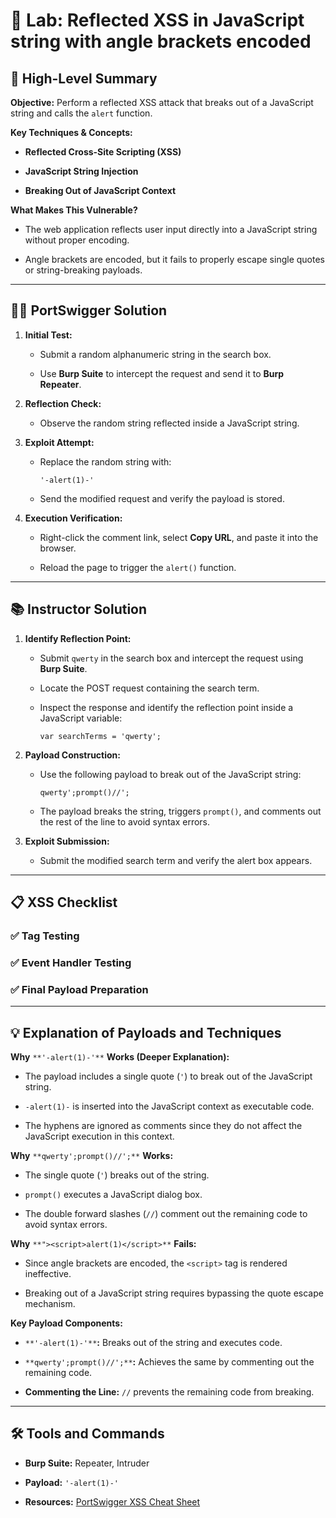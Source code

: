# 🧪 Lab: Reflected XSS in JavaScript string with angle brackets encoded

## 🎯 High-Level Summary

**Objective:** Perform a reflected XSS attack that breaks out of a JavaScript string and calls the `alert` function.

**Key Techniques & Concepts:**

- **Reflected Cross-Site Scripting (XSS)**
    
- **JavaScript String Injection**
    
- **Breaking Out of JavaScript Context**
    

**What Makes This Vulnerable?**

- The web application reflects user input directly into a JavaScript string without proper encoding.
    
- Angle brackets are encoded, but it fails to properly escape single quotes or string-breaking payloads.
    

---

## 🧑‍💻 PortSwigger Solution

1. **Initial Test:**
    
    - Submit a random alphanumeric string in the search box.
        
    - Use **Burp Suite** to intercept the request and send it to **Burp Repeater**.
        
2. **Reflection Check:**
    
    - Observe the random string reflected inside a JavaScript string.
        
3. **Exploit Attempt:**
    
    - Replace the random string with:
        
        ```
        '-alert(1)-'
        ```
        
    - Send the modified request and verify the payload is stored.
        
4. **Execution Verification:**
    
    - Right-click the comment link, select **Copy URL**, and paste it into the browser.
        
    - Reload the page to trigger the `alert()` function.
        

---

## 📚 Instructor Solution

1. **Identify Reflection Point:**
    
    - Submit `qwerty` in the search box and intercept the request using **Burp Suite**.
        
    - Locate the POST request containing the search term.
        
    - Inspect the response and identify the reflection point inside a JavaScript variable:
        
        ```
        var searchTerms = 'qwerty';
        ```
        
2. **Payload Construction:**
    
    - Use the following payload to break out of the JavaScript string:
        
        ```
        qwerty';prompt()//';
        ```
        
    - The payload breaks the string, triggers `prompt()`, and comments out the rest of the line to avoid syntax errors.
        
3. **Exploit Submission:**
    
    - Submit the modified search term and verify the alert box appears.
        

---

## 📋 XSS Checklist

### ✅ Tag Testing

### ✅ Event Handler Testing

### ✅ Final Payload Preparation

---

## 💡 Explanation of Payloads and Techniques

**Why** `**'-alert(1)-'**` **Works (Deeper Explanation):**

- The payload includes a single quote (`'`) to break out of the JavaScript string.
    
- `-alert(1)-` is inserted into the JavaScript context as executable code.
    
- The hyphens are ignored as comments since they do not affect the JavaScript execution in this context.
    

**Why** `**qwerty';prompt()//';**` **Works:**

- The single quote (`'`) breaks out of the string.
    
- `prompt()` executes a JavaScript dialog box.
    
- The double forward slashes (`//`) comment out the remaining code to avoid syntax errors.
    

**Why** `**"><script>alert(1)</script>**` **Fails:**

- Since angle brackets are encoded, the `<script>` tag is rendered ineffective.
    
- Breaking out of a JavaScript string requires bypassing the quote escape mechanism.
    

**Key Payload Components:**

- `**'-alert(1)-'**`**:** Breaks out of the string and executes code.
    
- `**qwerty';prompt()//';**`**:** Achieves the same by commenting out the remaining code.
    
- **Commenting the Line:** `//` prevents the remaining code from breaking.
    

---

## 🛠️ Tools and Commands

- **Burp Suite:** Repeater, Intruder
    
- **Payload:** `'-alert(1)-'`
    
- **Resources:** [PortSwigger XSS Cheat Sheet](https://portswigger.net/web-security/cross-site-scripting/cheat-sheet)